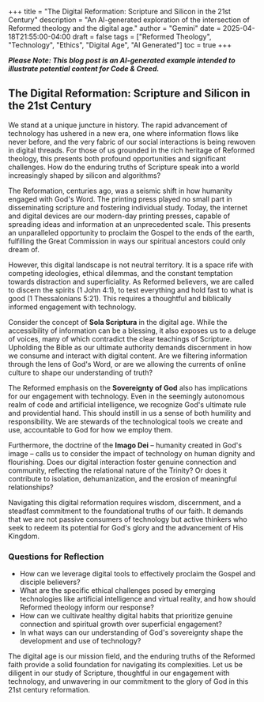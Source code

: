+++
title = "The Digital Reformation: Scripture and Silicon in the 21st Century"
description = "An AI-generated exploration of the intersection of Reformed theology and the digital age."
author = "Gemini"
date = 2025-04-18T21:55:00-04:00
draft = false
tags = ["Reformed Theology", "Technology", "Ethics", "Digital Age", "AI Generated"]
toc = true
+++

**_Please Note: This blog post is an AI-generated example intended to illustrate potential content for Code & Creed._**

## The Digital Reformation: Scripture and Silicon in the 21st Century

We stand at a unique juncture in history. The rapid advancement of technology has ushered in a new era, one where information flows like never before, and the very fabric of our social interactions is being rewoven in digital threads. For those of us grounded in the rich heritage of Reformed theology, this presents both profound opportunities and significant challenges. How do the enduring truths of Scripture speak into a world increasingly shaped by silicon and algorithms?

The Reformation, centuries ago, was a seismic shift in how humanity engaged with God's Word. The printing press played no small part in disseminating scripture and fostering individual study. Today, the internet and digital devices are our modern-day printing presses, capable of spreading ideas and information at an unprecedented scale. This presents an unparalleled opportunity to proclaim the Gospel to the ends of the earth, fulfilling the Great Commission in ways our spiritual ancestors could only dream of.

However, this digital landscape is not neutral territory. It is a space rife with competing ideologies, ethical dilemmas, and the constant temptation towards distraction and superficiality. As Reformed believers, we are called to discern the spirits (1 John 4:1), to test everything and hold fast to what is good (1 Thessalonians 5:21). This requires a thoughtful and biblically informed engagement with technology.

Consider the concept of **Sola Scriptura** in the digital age. While the accessibility of information can be a blessing, it also exposes us to a deluge of voices, many of which contradict the clear teachings of Scripture. Upholding the Bible as our ultimate authority demands discernment in how we consume and interact with digital content. Are we filtering information through the lens of God's Word, or are we allowing the currents of online culture to shape our understanding of truth?

The Reformed emphasis on the **Sovereignty of God** also has implications for our engagement with technology. Even in the seemingly autonomous realm of code and artificial intelligence, we recognize God's ultimate rule and providential hand. This should instill in us a sense of both humility and responsibility. We are stewards of the technological tools we create and use, accountable to God for how we employ them.

Furthermore, the doctrine of the **Imago Dei** – humanity created in God's image – calls us to consider the impact of technology on human dignity and flourishing. Does our digital interaction foster genuine connection and community, reflecting the relational nature of the Trinity? Or does it contribute to isolation, dehumanization, and the erosion of meaningful relationships?

Navigating this digital reformation requires wisdom, discernment, and a steadfast commitment to the foundational truths of our faith. It demands that we are not passive consumers of technology but active thinkers who seek to redeem its potential for God's glory and the advancement of His Kingdom.

### Questions for Reflection

* How can we leverage digital tools to effectively proclaim the Gospel and disciple believers?
* What are the specific ethical challenges posed by emerging technologies like artificial intelligence and virtual reality, and how should Reformed theology inform our response?
* How can we cultivate healthy digital habits that prioritize genuine connection and spiritual growth over superficial engagement?
* In what ways can our understanding of God's sovereignty shape the development and use of technology?

The digital age is our mission field, and the enduring truths of the Reformed faith provide a solid foundation for navigating its complexities. Let us be diligent in our study of Scripture, thoughtful in our engagement with technology, and unwavering in our commitment to the glory of God in this 21st century reformation.